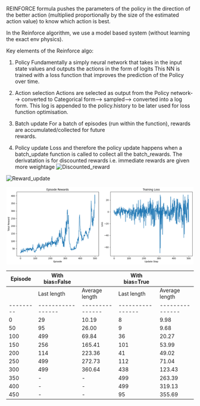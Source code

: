 REINFORCE formula pushes the parameters of the policy
in the direction of the better action (multiplied proportionally by the size of the
estimated action value) to know which action is best.


In the Reinforce algorithm, we use a model based system (without learning the exact env physics).

Key elements of the Reinforce algo:

1. Policy
  Fundamentally a simply neural network that takes in the input state values and outputs the actions in      the form of logits
  This NN is trained with a loss function that improves the prediction of the Policy over time.
 
2. Action selection
   Actions are selected as output from the Policy network--> converted to Categorical form--> sampled-->      converted into a log form. This log is appended to the policy.history to be later used for loss            function optimisation.
   
3. Batch update
   For a batch of episodes (run within the function), rewards are accumulated/collected for future       
   rewards. 
   
4. Policy update
   Loss and therefore the policy update happens when a batch_update function is called to collect all the     batch_rewards. The derivatation is for discounted rewards i.e. immediate rewards are given more            weightage
![Discounted_reward](https://miro.medium.com/v2/resize:fit:366/format:webp/1*P2W3I2gwbFphCvBAqqkLLg.png)
   
![Reward_update](https://miro.medium.com/v2/resize:fit:638/format:webp/1*VFRng5GHkOzNrx8wG2BlqA.png)

![Training_Screenshot](Reinforce_training.png)


| Episode | With bias=False |               | With bias=True |               |
|---------|-----------------|---------------|----------------|---------------|
|         | Last length     | Average length| Last length    | Average length|
|---------|-----------------|---------------|----------------|---------------|
| 0       | 29              | 10.19         | 8              | 9.98          |
| 50      | 95              | 26.00         | 9              | 9.68          |
| 100     | 499             | 69.84         | 36             | 20.27         |
| 150     | 256             | 165.41        | 101            | 53.99         |
| 200     | 114             | 223.36        | 41             | 49.02         |
| 250     | 499             | 272.73        | 112            | 71.04         |
| 300     | 499             | 360.64        | 438            | 123.43        |
| 350     | -               | -             | 499            | 263.39        |
| 400     | -               | -             | 499            | 319.13        |
| 450     | -               | -             | 95             | 355.69        |
